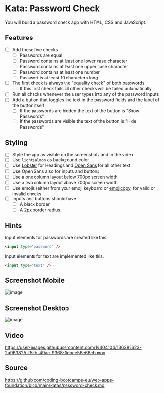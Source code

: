 # Kata: Password Check

You will build a password check app with HTML, CSS and JavaScript.

## Features

- [ ] Add these five checks
  - [ ] Passwords are equal
  - [ ] Password contains at least one lower case character
  - [ ] Password contains at least one upper case character
  - [ ] Password contains at least one number
  - [ ] Passwort is at least 10 characters long
- [ ] The first check is always the "equality check" of both passwords
  - [ ] If this first check fails all other checks will be failed automatically
- [ ] Run all checks whenever the user types into any of the password inputs
- [ ] Add a button that toggles the text in the password fields and the label of the button itself
  - [ ] If the passwords are hidden the text of the button is "Show Passwords"
  - [ ] If the passwords are visible the text of the button is "Hide Passwords"

## Styling

- [ ] Style the app as visible on the screenshots and in the video
- [ ] Use `lightsalmon` as background color
- [ ] Use [Lobster](https://fonts.google.com/specimen/Lobster) for Headings and [Open Sans](https://fonts.google.com/specimen/Open+Sans) for all other text
- [ ] Use Open Sans also for inputs and buttons
- [ ] Use a one column layout below 700px screen width
- [ ] Use a two column layout above 700px screen width
- [ ] Use emojis (either from your emoji keyboard or [emojicopy](https://www.emojicopy.com/)) for valid or invalid checks
- [ ] Inputs and buttons should have
  - [ ] A black border
  - [ ] A 2px border radius

## Hints

Input elements for passwords are created like this.

```html
<input type="password" />
```

Input elements for text are implemented like this.

```html
<input type="text" />
```

## Screenshot Mobile

![image](https://user-images.githubusercontent.com/16404104/136382249-7c6860ea-1681-4a10-9732-fe5820881665.png)

## Screenshot Desktop

![image](https://user-images.githubusercontent.com/16404104/136382199-23e85f6f-1191-4329-abea-c215202d62c6.png)

## Video

https://user-images.githubusercontent.com/16404104/136382623-2a963825-f5db-49ac-9368-0cbce56e66cb.mov

## Source

https://github.com/coding-bootcamps-eu/web-apps-foundation/blob/main/katas/password-check.md
